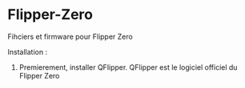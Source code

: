 # Flipper-Zero
Fihciers et firmware pour Flipper Zero

Installation :

1. Premierement, installer QFlipper.
   QFlipper est le logiciel officiel du Flipper Zero
